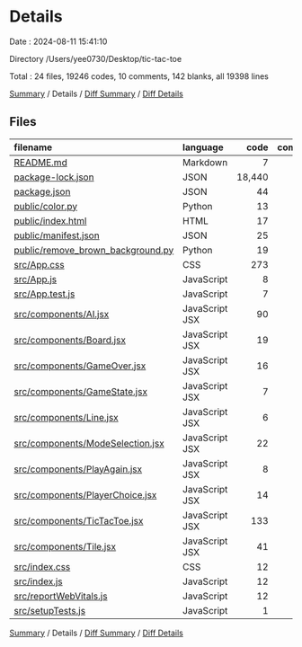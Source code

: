 # Details

Date : 2024-08-11 15:41:10

Directory /Users/yee0730/Desktop/tic-tac-toe

Total : 24 files,  19246 codes, 10 comments, 142 blanks, all 19398 lines

[Summary](results.md) / Details / [Diff Summary](diff.md) / [Diff Details](diff-details.md)

## Files
| filename | language | code | comment | blank | total |
| :--- | :--- | ---: | ---: | ---: | ---: |
| [README.md](/README.md) | Markdown | 7 | 0 | 6 | 13 |
| [package-lock.json](/package-lock.json) | JSON | 18,440 | 0 | 1 | 18,441 |
| [package.json](/package.json) | JSON | 44 | 0 | 1 | 45 |
| [public/color.py](/public/color.py) | Python | 13 | 0 | 7 | 20 |
| [public/index.html](/public/index.html) | HTML | 17 | 0 | 1 | 18 |
| [public/manifest.json](/public/manifest.json) | JSON | 25 | 0 | 1 | 26 |
| [public/remove_brown_background.py](/public/remove_brown_background.py) | Python | 19 | 0 | 15 | 34 |
| [src/App.css](/src/App.css) | CSS | 273 | 0 | 38 | 311 |
| [src/App.js](/src/App.js) | JavaScript | 8 | 0 | 3 | 11 |
| [src/App.test.js](/src/App.test.js) | JavaScript | 7 | 0 | 2 | 9 |
| [src/components/AI.jsx](/src/components/AI.jsx) | JavaScript JSX | 90 | 0 | 13 | 103 |
| [src/components/Board.jsx](/src/components/Board.jsx) | JavaScript JSX | 19 | 0 | 2 | 21 |
| [src/components/GameOver.jsx](/src/components/GameOver.jsx) | JavaScript JSX | 16 | 0 | 2 | 18 |
| [src/components/GameState.jsx](/src/components/GameState.jsx) | JavaScript JSX | 7 | 0 | 1 | 8 |
| [src/components/Line.jsx](/src/components/Line.jsx) | JavaScript JSX | 6 | 0 | 1 | 7 |
| [src/components/ModeSelection.jsx](/src/components/ModeSelection.jsx) | JavaScript JSX | 22 | 0 | 3 | 25 |
| [src/components/PlayAgain.jsx](/src/components/PlayAgain.jsx) | JavaScript JSX | 8 | 0 | 2 | 10 |
| [src/components/PlayerChoice.jsx](/src/components/PlayerChoice.jsx) | JavaScript JSX | 14 | 0 | 3 | 17 |
| [src/components/TicTacToe.jsx](/src/components/TicTacToe.jsx) | JavaScript JSX | 133 | 3 | 19 | 155 |
| [src/components/Tile.jsx](/src/components/Tile.jsx) | JavaScript JSX | 41 | 0 | 13 | 54 |
| [src/index.css](/src/index.css) | CSS | 12 | 0 | 2 | 14 |
| [src/index.js](/src/index.js) | JavaScript | 12 | 3 | 3 | 18 |
| [src/reportWebVitals.js](/src/reportWebVitals.js) | JavaScript | 12 | 0 | 2 | 14 |
| [src/setupTests.js](/src/setupTests.js) | JavaScript | 1 | 4 | 1 | 6 |

[Summary](results.md) / Details / [Diff Summary](diff.md) / [Diff Details](diff-details.md)